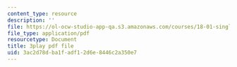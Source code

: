 ```yaml
---
content_type: resource
description: ''
file: https://ol-ocw-studio-app-qa.s3.amazonaws.com/courses/18-01-single-variable-calculus-fall-2006/3ac2d78dba1fadf12d6e8446c2a350e7_eRCN3daFCmU.pdf
file_type: application/pdf
resourcetype: Document
title: 3play pdf file
uid: 3ac2d78d-ba1f-adf1-2d6e-8446c2a350e7
---
```

